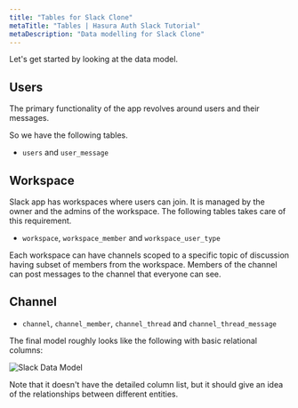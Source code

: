```yaml
---
title: "Tables for Slack Clone"
metaTitle: "Tables | Hasura Auth Slack Tutorial"
metaDescription: "Data modelling for Slack Clone"
---
```


Let's get started by looking at the data model.

## Users

The primary functionality of the app revolves around users and their messages. 

So we have the following tables.

- `users` and `user_message`

## Workspace

Slack app has workspaces where users can join. It is managed by the owner and the admins of the workspace. The following tables takes care of this requirement.

- `workspace`, `workspace_member` and `workspace_user_type`

Each workspace can have channels scoped to a specific topic of discussion having subset of members from the workspace. Members of the channel can post messages to the channel that everyone can see.

## Channel

- `channel`, `channel_member`, `channel_thread` and `channel_thread_message`

The final model roughly looks like the following with basic relational columns:

![Slack Data Model](https://graphql-engine-cdn.hasura.io/learn-hasura/assets/graphql-hasura-auth/slack-datamodel.png)

Note that it doesn't have the detailed column list, but it should give an idea of the relationships between different entities.